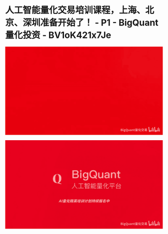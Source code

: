 # 人工智能量化交易培训课程，上海、北京、深圳准备开始了！ - P1 - BigQuant量化投资 - BV1oK421x7Je

![](img/ff0b49dc7b87bfbee9d9b9de563fa2a8_0.png)

![](img/ff0b49dc7b87bfbee9d9b9de563fa2a8_1.png)
